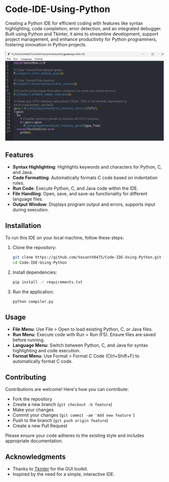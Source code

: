 # Code-IDE-Using-Python
Creating a Python IDE for efficient coding with features like syntax highlighting, code completion, error detection, and an integrated debugger. Built using Python and Tkinter, it aims to streamline development, support project management, and enhance productivity for Python programmers, fostering innovation in Python projects.


![IDE Screenshot](screenshot.png)

## Features

- **Syntax Highlighting**: Highlights keywords and characters for Python, C, and Java.
- **Code Formatting**: Automatically formats C code based on indentation rules.
- **Run Code**: Execute Python, C, and Java code within the IDE.
- **File Handling**: Open, save, and save-as functionality for different language files.
- **Output Window**: Displays program output and errors, supports input during execution.

## Installation

To run this IDE on your local machine, follow these steps:

1. Clone the repository:
   ```bash
   git clone https://github.com/Vasanth0475/Code-IDE-Using-Python.git
   cd Code-IDE-Using-Python
   ```

2. Install dependencies:
   ```bash
   pip install -r requirements.txt
   ```

3. Run the application:
   ```bash
   python compiler.py
   ```

## Usage

- **File Menu**: Use File > Open to load existing Python, C, or Java files.
- **Run Menu**: Execute code with Run > Run (F5). Ensure files are saved before running.
- **Language Menu**: Switch between Python, C, and Java for syntax highlighting and code execution.
- **Format Menu**: Use Format > Format C Code (Ctrl+Shift+F) to automatically format C code.

## Contributing

Contributions are welcome! Here's how you can contribute:
- Fork the repository
- Create a new branch (`git checkout -b feature`)
- Make your changes
- Commit your changes (`git commit -am 'Add new feature'`)
- Push to the branch (`git push origin feature`)
- Create a new Pull Request

Please ensure your code adheres to the existing style and includes appropriate documentation.


## Acknowledgments

- Thanks to [Tkinter](https://docs.python.org/3/library/tkinter.html) for the GUI toolkit.
- Inspired by the need for a simple, interactive IDE.

